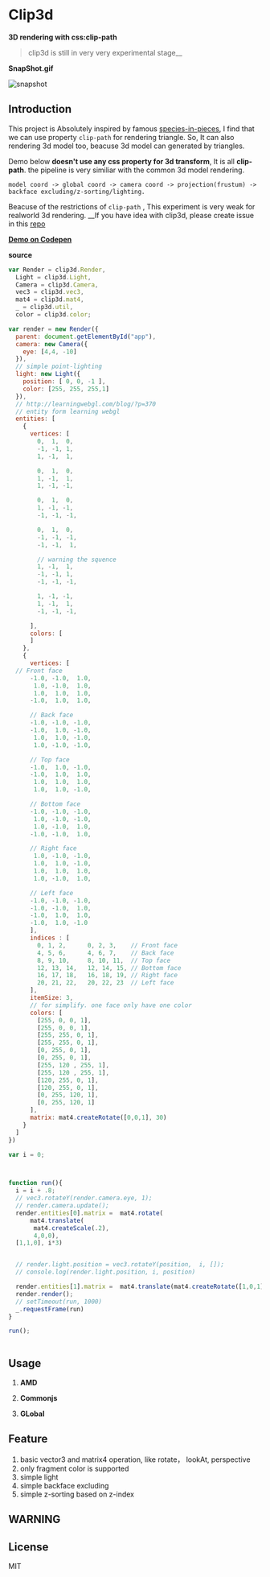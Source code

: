 # Clip3d

__3D rendering with css:clip-path__

> clip3d is still in very very experimental stage__ 

__SnapShot.gif__

![snapshot](https://raw.githubusercontent.com/leeluolee/clip3d/master/assets/snapshot.gif)


## Introduction

This project is Absolutely inspired by famous [species-in-pieces](http://species-in-pieces.com/#), I find that we can use property `clip-path` for rendering triangle. So, It can also rendering 3d model too, beacuse 3d model can generated by triangles.


Demo below __doesn't use any css property for 3d transform__, It is all __clip-path__. the pipeline is very similiar with the common 3d model rendering.

```
model coord -> global coord -> camera coord -> projection(frustum) -> backface excluding/z-sorting/lighting. 

```

Beacuse of the restrictions of `clip-path` , This experiment is very weak for realworld 3d rendering. __If you have idea with clip3d, please create issue in this [repo](https://github.com/leeluolee/clip3d/issues)


[__Demo on Codepen__](http://codepen.io/leeluolee/pen/KwJbov?editors=101)


__source__

```js
var Render = clip3d.Render,
  Light = clip3d.Light,
  Camera = clip3d.Camera,
  vec3 = clip3d.vec3,
  mat4 = clip3d.mat4,
  _ = clip3d.util,
  color = clip3d.color;

var render = new Render({
  parent: document.getElementById("app"),
  camera: new Camera({
    eye: [4,4, -10]
  }),
  // simple point-lighting
  light: new Light({
    position: [ 0, 0, -1 ],
    color: [255, 255, 255,1]
  }),
  // http://learningwebgl.com/blog/?p=370 
  // entity form learning webgl
  entities: [
    {
      vertices: [ 
        0,  1,  0,
        -1, -1, 1,
        1, -1,  1,

        0,  1,  0,
        1, -1,  1,
        1, -1, -1,

        0,  1,  0,
        1, -1, -1,
        -1, -1, -1,

        0,  1,  0,
        -1, -1, -1,
        -1, -1,  1,

        // warning the squence
        1, -1,  1,
        -1, -1, 1,
        -1, -1, -1,

        1, -1, -1,
        1, -1,  1,
        -1, -1, -1,

      ],
      colors: [
      ]
    },
    {
      vertices: [ 
  // Front face
      -1.0, -1.0,  1.0,
       1.0, -1.0,  1.0,
       1.0,  1.0,  1.0,
      -1.0,  1.0,  1.0,

      // Back face
      -1.0, -1.0, -1.0,
      -1.0,  1.0, -1.0,
       1.0,  1.0, -1.0,
       1.0, -1.0, -1.0,

      // Top face
      -1.0,  1.0, -1.0,
      -1.0,  1.0,  1.0,
       1.0,  1.0,  1.0,
       1.0,  1.0, -1.0,

      // Bottom face
      -1.0, -1.0, -1.0,
       1.0, -1.0, -1.0,
       1.0, -1.0,  1.0,
      -1.0, -1.0,  1.0,

      // Right face
       1.0, -1.0, -1.0,
       1.0,  1.0, -1.0,
       1.0,  1.0,  1.0,
       1.0, -1.0,  1.0,

      // Left face
      -1.0, -1.0, -1.0,
      -1.0, -1.0,  1.0,
      -1.0,  1.0,  1.0,
      -1.0,  1.0, -1.0
      ],
      indices : [
        0, 1, 2,      0, 2, 3,    // Front face
        4, 5, 6,      4, 6, 7,    // Back face
        8, 9, 10,     8, 10, 11,  // Top face
        12, 13, 14,   12, 14, 15, // Bottom face
        16, 17, 18,   16, 18, 19, // Right face
        20, 21, 22,   20, 22, 23  // Left face
      ],
      itemSize: 3,
      // for simplify. one face only have one color
      colors: [
        [255, 0, 0, 1],
        [255, 0, 0, 1],
        [255, 255, 0, 1],
        [255, 255, 0, 1],
        [0, 255, 0, 1],
        [0, 255, 0, 1],
        [255, 120 , 255, 1],
        [255, 120 , 255, 1],
        [120, 255, 0, 1],
        [120, 255, 0, 1],
        [0, 255, 120, 1],
        [0, 255, 120, 1]
      ],
      matrix: mat4.createRotate([0,0,1], 30)
    }
  ]
})

var i = 0;



function run(){
  i = i + .8;
  // vec3.rotateY(render.camera.eye, 1);
  // render.camera.update();
  render.entities[0].matrix =  mat4.rotate(
      mat4.translate(
       mat4.createScale(.2),
       4,0,0), 
  [1,1,0], i*3)


  // render.light.position = vec3.rotateY(position,  i, []);
  // console.log(render.light.position, i, position)

  render.entities[1].matrix =  mat4.translate(mat4.createRotate([1,0,1], i*2), 2,2,0)
  render.render();
  // setTimeout(run, 1000)
  _.requestFrame(run)
}

run();



```

## Usage

1. __AMD__


2. __Commonjs__

3. __GLobal__





## Feature

1. basic vector3 and matrix4 operation, like rotate， lookAt, perspective
2. only fragment color is supported
3. simple light
4. simple backface excluding
5. simple z-sorting based on z-index



## WARNING




## License

MIT
